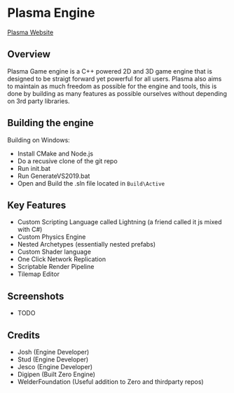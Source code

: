 # Plasma Engine
[Plasma Website](https://plasmagameengine.com/)

## Overview
Plasma Game engine is a C++ powered 2D and 3D game engine that is designed to be straigt forward yet powerful for all users. Plasma also aims to maintain as much freedom as possible for the engine and tools, this is done by building as many features as possible ourselves without depending on 3rd party libraries.

## Building the engine
Building on Windows:
- Install CMake and Node.js
- Do a recusive clone of the git repo
- Run init.bat
- Run GenerateVS2019.bat
- Open and Build the .sln file located in `Build\Active`

## Key Features

- Custom Scripting Language called Lightning (a friend called it js mixed with C#)
- Custom Physics Engine
- Nested Archetypes (essentially nested prefabs)
- Custom Shader language
- One Click Network Replication
- Scriptable Render Pipeline
- Tilemap Editor

## Screenshots

- TODO

## Credits
- Josh (Engine Developer)
- Stud (Engine Developer)
- Jesco (Engine Developer)
- Digipen (Built Zero Engine)
- WelderFoundation (Useful addition to Zero and thirdparty repos)
